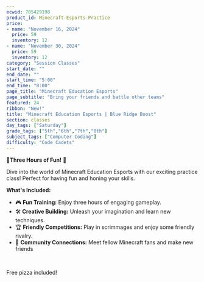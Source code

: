```yaml
---
ecwid: 705429198
product_id: Minecraft-Esports-Practice
price:
- name: "November 16, 2024"
  price: 59
  inventory: 12
- name: "November 30, 2024"
  price: 59
  inventory: 12
category: "Session Classes"
start_date: ""
end_date: ""
start_time: "5:00"
end_time: "8:00"
page_title: "Minecraft Education Esports"
page_subtitle: "Bring your friends and battle other teams"
featured: 24
ribbon: "New!"
title: "Minecraft Education Esports | Blue Ridge Boost"
section: classes
day_tags: ["Saturday"]
grade_tags: ["5th","6th","7th","8th"]
subject_tags: ["Computer Coding"]
difficulty: "Code Cadets"
---
```

<p>🎉<strong>Three Hours of Fun!</strong> 🎉
</p><p>Dive into the world of Minecraft Education Esports with our exciting practice class! Perfect for having fun and honing your skills.
</p><p><strong>What's Included:</strong>
</p><ul>
	<li>🎮 <strong>Fun Training:</strong> Enjoy three hours of engaging gameplay.</li>
	<li>🛠️ <strong>Creative Building:</strong> Unleash your imagination and learn new techniques.</li>
	<li>🏆 <strong>Friendly Competitions:</strong> Play in scrimmages and enjoy some friendly rivalry.</li>
	<li>👥 <strong>Community Connections:</strong> Meet fellow Minecraft fans and make new friends</li>
</ul><p><br>
</p><p>Free pizza included!
</p>
